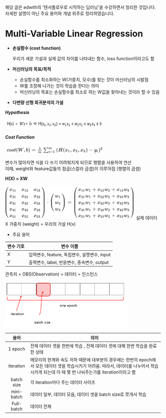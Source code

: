 해당 글은 edwith의 '텐서플로우로 시작하는 딥러닝'을 수강하면서 정리한 것입니다.<br/>
자세한 설명이 아닌 주요 용어와 개념 위주로 정리하였습니다.

# Multi-Variable Linear Regression
* **손실함수 (cost function)**

  우리가 세운 가설과 실제 값의 차이를 나타내는 함수, loss function이라고도 함
* **머신러닝의 목표/목적**

  - 손실함수를 최소화하는 W(가중치, 모수)를 찾는 것이 머신러닝의 시발점
  - W를 조정해 나가는 것이 학습을 한다는 의미
  - 머신러닝의 목표는 손실함수를 최소로 하는 W값을 찾아내는 것이라 할 수 있음
* **다변량 선형 회귀분석의 가설**

**_Hypothesis_**

<img src="image/가설.PNG"  width="320" height="32">
   
**_Cost Function_**
  
<img src="image/cost_func.png"  width="320" height="32">

변수가 많아지면 식을 다 쓰기 어려워지게 되므로 행렬을 사용하여 연산  
이때, weight와 feature값들의 점곱(스칼라 곱셉)이 이루어짐 (행렬의 곱셈)

__H(X) = XW__

<img src="image/행렬표현.png"  width="420" height="110">  
실제 데이터 X 가중치 (weight) = 우리의 가설 H(x)  
<br/>

* 주요 용어  

|변수 기호 | 변수 이름 |
|---|---|
| X | 입력변수, feature, 독립변수, 설명변수, input |
| Y | 출력변수, label, 반응변수, 종속변수, output |

관측치 = OBS(Observation) = 데이터 = 인스턴스  

<img src="image/batch.PNG"  width="400" height="150">

| 용어 | 의미 |
|:------------------:|-----------------------------|
|1 epoch| 전체 데이터 셋을 한번에 학습 , 전체 데이터 셋에 대해 한번 학습을 완료한 상태 |
|iteration| 메모리의 한계와 속도 저하 때문에 대부분의 경우에는 한번의 epoch에서 모든 데이터 셋을 학습시키기 어려움. 따라서, 데이터를 나누어서 학습시키게 되는데 이 때 몇 번 나눠주는가를 iteration이라고 함 |
|batch size| 각 iteration마다 주는 데이터 사이즈 |
|mini-batch|데이터 일부, 데이터 모음, 데이터 셋을 batch size로 쪼개서 학습 |
|Full-batch| 데이터 전체 |

